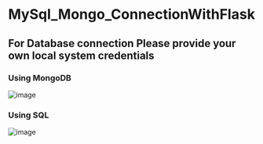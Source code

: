 # MySql_Mongo_ConnectionWithFlask

## For Database connection Please provide your own local system credentials



### Using MongoDB



![image](https://user-images.githubusercontent.com/85541665/161475654-2c60176f-a8aa-4e17-a76d-16336c7c92ef.png)





### Using SQL




![image](https://user-images.githubusercontent.com/85541665/161475922-b9f0aa1f-84c3-4085-ae4a-ee9e0ee3562f.png)




